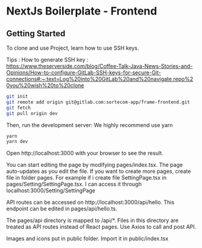 # NextJs Boilerplate - Frontend
## Getting Started

To clone and use Project, learn how to use SSH keys.

Tips : How to generate SSH key :
https://www.theserverside.com/blog/Coffee-Talk-Java-News-Stories-and-Opinions/How-to-configure-GitLab-SSH-keys-for-secure-Git-connections#:~:text=Log%20into%20GitLab%20and%20navigate,repo%20you%20wish%20to%20clone

```sh
git init
git remote add origin git@gitlab.com:sortecom-app/frame-frontend.git
git fetch
git pull origin dev
```

Then, run the development server:
We highly recommend use yarn 
```sh
yarn
yarn dev
```
Open http://localhost:3000 with your browser to see the result.

You can start editing the page by modifying pages/index.tsx. The page auto-updates as you edit the file.
If you want to create more pages, create file in folder pages. For example if i create file SettingPage.tsx in pages/Setting/SettingPage.tsx. I can access it through localhost:3000/Setting/SettingPage

API routes can be accessed on http://localhost:3000/api/hello. This endpoint can be edited in pages/api/hello.ts.

The pages/api directory is mapped to /api/*. Files in this directory are treated as API routes instead of React pages.
Use Axios to call and post API.

Images and icons put in public folder. Import it in public/index.tsx



